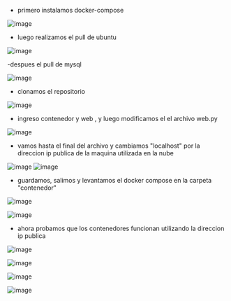 - primero instalamos docker-compose

![image](https://github.com/samuel9mauricio/contenedor/assets/133077352/baf50ecc-bdf0-41eb-bb83-a3944c5c3a84)

- luego realizamos el pull de ubuntu

![image](https://github.com/samuel9mauricio/contenedor/assets/133077352/c517dd58-1a23-46a7-8a11-96651315c4a2)

-despues el pull de mysql

![image](https://github.com/samuel9mauricio/contenedor/assets/133077352/6df14635-7ecc-4e27-b12c-c6f34832fe4e)

- clonamos el repositorio

![image](https://github.com/samuel9mauricio/contenedor/assets/133077352/094abe4b-3fbe-4aaf-bfc6-dfc127406161)

- ingreso contenedor y web , y luego modificamos el el archivo web.py

![image](https://github.com/samuel9mauricio/contenedor/assets/133077352/a2470d41-c7e5-4cac-9c0c-646eecbd803e)

- vamos hasta el final del archivo y cambiamos "localhost" por la direccion ip publica de la maquina utilizada en la nube

![image](https://github.com/samuel9mauricio/contenedor/assets/133077352/69bc1c0e-5bbb-498b-a641-5403427488ef)
![image](https://github.com/samuel9mauricio/contenedor/assets/133077352/09501bf7-20af-4b08-9083-f1a249db7d65)

- guardamos, salimos y levantamos el docker compose en la carpeta "contenedor" 

![image](https://github.com/samuel9mauricio/contenedor/assets/133077352/f0d61f6b-6fa2-4bf4-a257-33ee8119d5b0)

![image](https://github.com/samuel9mauricio/contenedor/assets/133077352/a4d3f55f-04ca-42da-ad8e-f1902f5a01bf)

- ahora probamos que los contenedores funcionan utilizando la direccion ip publica 

![image](https://github.com/samuel9mauricio/contenedor/assets/133077352/ca639ad4-e380-4435-b1fa-bf6ba28ac582)

![image](https://github.com/samuel9mauricio/contenedor/assets/133077352/ec0e64a2-d926-4883-8e4b-601c6c6ca3a5)

![image](https://github.com/samuel9mauricio/contenedor/assets/133077352/b881dac2-2f64-46d6-a9c9-5ed42f3a81d6)

![image](https://github.com/samuel9mauricio/contenedor/assets/133077352/9b01d452-2d17-40c0-8bd7-064ad99a46cf)



